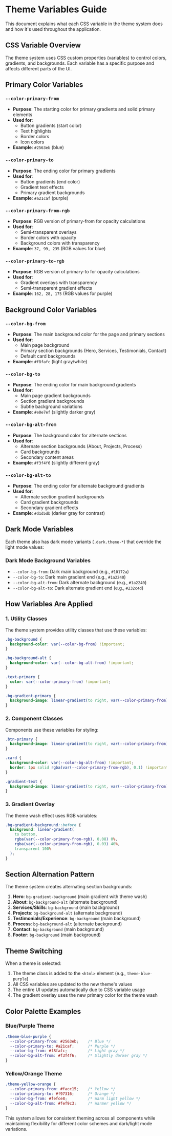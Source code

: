 # Theme Variables Guide

This document explains what each CSS variable in the theme system does and how it's used throughout the application.

## CSS Variable Overview

The theme system uses CSS custom properties (variables) to control colors, gradients, and backgrounds. Each variable has a specific purpose and affects different parts of the UI.

## Primary Color Variables

### `--color-primary-from`
- **Purpose**: The starting color for primary gradients and solid primary elements
- **Used for**: 
  - Button gradients (start color)
  - Text highlights
  - Border colors
  - Icon colors
- **Example**: `#2563eb` (blue)

### `--color-primary-to`
- **Purpose**: The ending color for primary gradients
- **Used for**: 
  - Button gradients (end color)
  - Gradient text effects
  - Primary gradient backgrounds
- **Example**: `#a21caf` (purple)

### `--color-primary-from-rgb`
- **Purpose**: RGB version of primary-from for opacity calculations
- **Used for**: 
  - Semi-transparent overlays
  - Border colors with opacity
  - Background colors with transparency
- **Example**: `37, 99, 235` (RGB values for blue)

### `--color-primary-to-rgb`
- **Purpose**: RGB version of primary-to for opacity calculations
- **Used for**: 
  - Gradient overlays with transparency
  - Semi-transparent gradient effects
- **Example**: `162, 28, 175` (RGB values for purple)

## Background Color Variables

### `--color-bg-from`
- **Purpose**: The main background color for the page and primary sections
- **Used for**: 
  - Main page background
  - Primary section backgrounds (Hero, Services, Testimonials, Contact)
  - Default card backgrounds
- **Example**: `#f8fafc` (light gray/white)

### `--color-bg-to`
- **Purpose**: The ending color for main background gradients
- **Used for**: 
  - Main page gradient backgrounds
  - Section gradient backgrounds
  - Subtle background variations
- **Example**: `#e0e7ef` (slightly darker gray)

### `--color-bg-alt-from`
- **Purpose**: The background color for alternate sections
- **Used for**: 
  - Alternate section backgrounds (About, Projects, Process)
  - Card backgrounds
  - Secondary content areas
- **Example**: `#f3f4f6` (slightly different gray)

### `--color-bg-alt-to`
- **Purpose**: The ending color for alternate background gradients
- **Used for**: 
  - Alternate section gradient backgrounds
  - Card gradient backgrounds
  - Secondary gradient effects
- **Example**: `#d1d5db` (darker gray for contrast)

## Dark Mode Variables

Each theme also has dark mode variants (`.dark.theme-*`) that override the light mode values:

### Dark Mode Background Variables
- `--color-bg-from`: Dark main background (e.g., `#10172a`)
- `--color-bg-to`: Dark main gradient end (e.g., `#1a2240`)
- `--color-bg-alt-from`: Dark alternate background (e.g., `#1a2240`)
- `--color-bg-alt-to`: Dark alternate gradient end (e.g., `#232c4d`)

## How Variables Are Applied

### 1. Utility Classes
The theme system provides utility classes that use these variables:

```css
.bg-background {
  background-color: var(--color-bg-from) !important;
}

.bg-background-alt {
  background-color: var(--color-bg-alt-from) !important;
}

.text-primary {
  color: var(--color-primary-from) !important;
}

.bg-gradient-primary {
  background-image: linear-gradient(to right, var(--color-primary-from), var(--color-primary-to)) !important;
}
```

### 2. Component Classes
Components use these variables for styling:

```css
.btn-primary {
  background-image: linear-gradient(to right, var(--color-primary-from), var(--color-primary-to));
}

.card {
  background-color: var(--color-bg-alt-from) !important;
  border: 1px solid rgba(var(--color-primary-from-rgb), 0.1) !important;
}

.gradient-text {
  background-image: linear-gradient(to right, var(--color-primary-from), var(--color-primary-to));
}
```

### 3. Gradient Overlay
The theme wash effect uses RGB variables:

```css
.bg-gradient-background::before {
  background: linear-gradient(
    to bottom,
    rgba(var(--color-primary-from-rgb), 0.08) 0%,
    rgba(var(--color-primary-from-rgb), 0.03) 40%,
    transparent 100%
  );
}
```

## Section Alternation Pattern

The theme system creates alternating section backgrounds:

1. **Hero**: `bg-gradient-background` (main gradient with theme wash)
2. **About**: `bg-background-alt` (alternate background)
3. **Services/Skills**: `bg-background` (main background)
4. **Projects**: `bg-background-alt` (alternate background)
5. **Testimonials/Experience**: `bg-background` (main background)
6. **Process**: `bg-background-alt` (alternate background)
7. **Contact**: `bg-background` (main background)
8. **Footer**: `bg-background` (main background)

## Theme Switching

When a theme is selected:
1. The theme class is added to the `<html>` element (e.g., `theme-blue-purple`)
2. All CSS variables are updated to the new theme's values
3. The entire UI updates automatically due to CSS variable usage
4. The gradient overlay uses the new primary color for the theme wash

## Color Palette Examples

### Blue/Purple Theme
```css
.theme-blue-purple {
  --color-primary-from: #2563eb;    /* Blue */
  --color-primary-to: #a21caf;      /* Purple */
  --color-bg-from: #f8fafc;         /* Light gray */
  --color-bg-alt-from: #f3f4f6;     /* Slightly darker gray */
}
```

### Yellow/Orange Theme
```css
.theme-yellow-orange {
  --color-primary-from: #facc15;    /* Yellow */
  --color-primary-to: #f97316;      /* Orange */
  --color-bg-from: #fefce8;         /* Warm light yellow */
  --color-bg-alt-from: #fef9c3;     /* Warmer yellow */
}
```

This system allows for consistent theming across all components while maintaining flexibility for different color schemes and dark/light mode variations. 